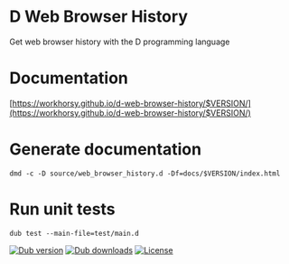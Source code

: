 # D Web Browser History
Get web browser history with the D programming language

# Documentation

[https://workhorsy.github.io/d-web-browser-history/$VERSION/](https://workhorsy.github.io/d-web-browser-history/$VERSION/)

# Generate documentation

```
dmd -c -D source/web_browser_history.d -Df=docs/$VERSION/index.html
```

# Run unit tests

```
dub test --main-file=test/main.d
```

[![Dub version](https://img.shields.io/dub/v/d-web-browser-history.svg)](https://code.dlang.org/packages/d-web-browser-history)
[![Dub downloads](https://img.shields.io/dub/dt/d-web-browser-history.svg)](https://code.dlang.org/packages/d-web-browser-history)
[![License](https://img.shields.io/badge/license-BSL_1.0-blue.svg)](https://raw.githubusercontent.com/workhorsy/d-web-browser-history/master/LICENSE)

